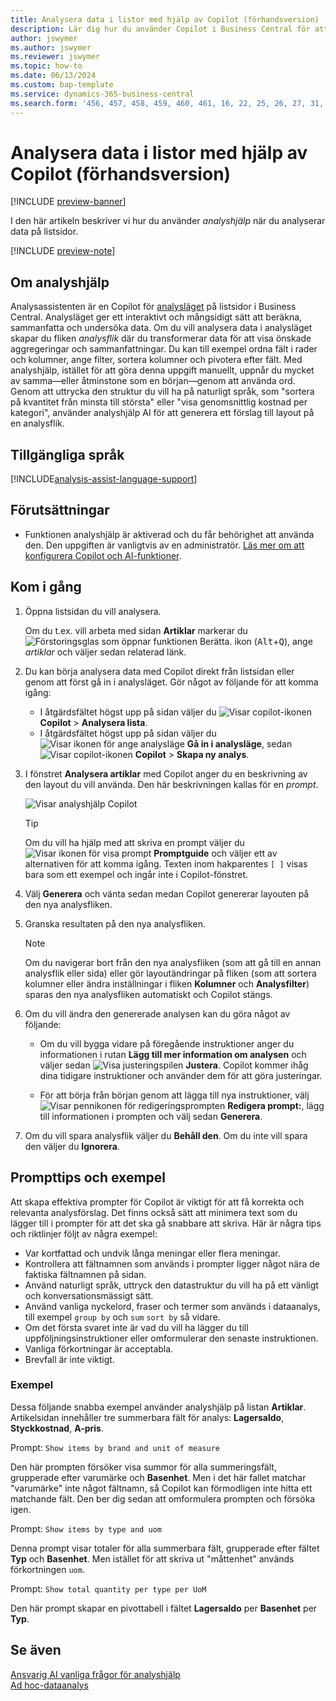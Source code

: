 ```yaml
---
title: Analysera data i listor med hjälp av Copilot (förhandsversion)
description: Lär dig hur du använder Copilot i Business Central för att analysera data.
author: jswymer
ms.author: jswymer
ms.reviewer: jswymer
ms.topic: how-to
ms.date: 06/13/2024
ms.custom: bap-template
ms.service: dynamics-365-business-central
ms.search.form: '456, 457, 458, 459, 460, 461, 16, 22, 25, 26, 27, 31, 143, 144, 9300, 9301, 9303, 9304, 9305, 9306, 9307, 9309, 9310, 9311'
---
```

# Analysera data i listor med hjälp av Copilot (förhandsversion)

[!INCLUDE [preview-banner](~/../shared-content/shared/preview-includes/preview-banner.md)]

I den här artikeln beskriver vi hur du använder *analyshjälp* när du analyserar data på listsidor.

[!INCLUDE [preview-note](~/../shared-content/shared/preview-includes/production-ready-preview-dynamics365.md)]

## Om analyshjälp

Analysassistenten är en Copilot för [analysläget](analysis-mode.md) på listsidor i Business Central. Analysläget ger ett interaktivt och mångsidigt sätt att beräkna, sammanfatta och undersöka data. Om du vill analysera data i analysläget skapar du fliken *analysflik* där du transformerar data för att visa önskade aggregeringar och sammanfattningar. Du kan till exempel ordna fält i rader och kolumner, ange filter, sortera kolumner och pivotera efter fält. Med analyshjälp, istället för att göra denna uppgift manuellt, uppnår du mycket av samma&mdash;eller åtminstone som en början&mdash;genom att använda ord. Genom att uttrycka den struktur du vill ha på naturligt språk, som "sortera på kvantitet från minsta till största" eller "visa genomsnittlig kostnad per kategori", använder analyshjälp AI för att generera ett förslag till layout på en analysflik.

## Tillgängliga språk

[!INCLUDE[analysis-assist-language-support](includes/analysis-assist-language-support.md)]

## Förutsättningar

- Funktionen analyshjälp är aktiverad och du får behörighet att använda den. Den uppgiften är vanligtvis av en administratör. [Läs mer om att konfigurera Copilot och AI-funktioner](enable-ai.md).
<!-- - The display language in Business Central is set to one the following English locales: en-AU, en-CA, en-GB, en-IE, en-IN, en-NZ, en-PH, en-SG, en-US, en-ZA. [Learn how to change the language](ui-change-basic-settings.md#language)-->
<!-- - Your Business Central environment is in any country/region except Canada (this feature isn't yet available in Canada).-->

## Kom i gång

1. Öppna listsidan du vill analysera.

   Om du t.ex. vill arbeta med sidan **Artiklar** markerar du ![Förstoringsglas som öppnar funktionen Berätta.](media/ui-search/search_small.png) ikon (<kbd>Alt</kbd>+<kbd>Q</kbd>), ange *artiklar* och väljer sedan relaterad länk.

1. Du kan börja analysera data med Copilot direkt från listsidan eller genom att först gå in i analysläget. Gör något av följande för att komma igång:

    - I åtgärdsfältet högst upp på sidan väljer du ![Visar copilot-ikonen](media/copilot-icon.png) **Copilot** > **Analysera lista**.
    - I åtgärdsfältet högst upp på sidan väljer du ![Visar ikonen för ange analysläge](media/analysis-mode-icon.png) **Gå in i analysläge**, sedan ![Visar copilot-ikonen](media/copilot-icon.png) **Copilot** > **Skapa ny analys**.

1. I fönstret **Analysera artiklar** med Copilot anger du en beskrivning av den layout du vill använda. Den här beskrivningen kallas för en *prompt*.

    ![Visar analyshjälp Copilot](media/analysis-assist.png)

    > [!TIP]
    > Om du vill ha hjälp med att skriva en prompt väljer du ![Visar ikonen för visa prompt](media/prompt-guide-icon.png) **Promptguide** och väljer ett av alternativen för att komma igång. Texten inom hakparentes `[ ]` visas bara som ett exempel och ingår inte i Copilot-fönstret.

1. Välj **Generera** och vänta sedan medan Copilot genererar layouten på den nya analysfliken.
1. Granska resultaten på den nya analysfliken.

   > [!NOTE]
   > Om du navigerar bort från den nya analysfliken (som att gå till en annan analysflik eller sida) eller gör layoutändringar på fliken (som att sortera kolumner eller ändra inställningar i fliken **Kolumner** och **Analysfilter**) sparas den nya analysfliken automatiskt och Copilot stängs.

1. Om du vill ändra den genererade analysen kan du göra något av följande:

   - Om du vill bygga vidare på föregående instruktioner anger du informationen i rutan **Lägg till mer information om analysen** och väljer sedan ![Visa justeringspilen](media/analysis-assist-adjust-button.png) **Justera**. Copilot kommer ihåg dina tidigare instruktioner och använder dem för att göra justeringar.

   - För att börja från början genom att lägga till nya instruktioner, välj ![Visar pennikonen för redigeringsprompten](media/edit-pencil.png) **Redigera prompt:**, lägg till informationen i prompten och välj sedan **Generera**.

1. Om du vill spara analysflik väljer du **Behåll den**. Om du inte vill spara den väljer du **Ignorera**.

## Prompttips och exempel

Att skapa effektiva prompter för Copilot är viktigt för att få korrekta och relevanta analysförslag. Det finns också sätt att minimera text som du lägger till i prompter för att det ska gå snabbare att skriva. Här är några tips och riktlinjer följt av några exempel:

- Var kortfattad och undvik långa meningar eller flera meningar.
- Kontrollera att fältnamnen som används i prompter ligger något nära de faktiska fältnamnen på sidan.
- Använd naturligt språk, uttryck den datastruktur du vill ha på ett vänligt och konversationsmässigt sätt.
- Använd vanliga nyckelord, fraser och termer som används i dataanalys, till exempel `group by` och `sum` `sort by` så vidare.
- Om det första svaret inte är vad du vill ha lägger du till uppföljningsinstruktioner eller omformulerar den senaste instruktionen.
- Vanliga förkortningar är acceptabla.
- Brevfall är inte viktigt.

### Exempel

Dessa följande snabba exempel använder analyshjälp på listan **Artiklar**. Artikelsidan innehåller tre summerbara fält för analys: **Lagersaldo**, **Styckkostnad**, **A-pris**.

Prompt: `Show items by brand and unit of measure`

Den här prompten försöker visa summor för alla summeringsfält, grupperade efter varumärke och **Basenhet**. Men i det här fallet matchar "varumärke" inte något fältnamn, så Copilot kan förmodligen inte hitta ett matchande fält. Den ber dig sedan att omformulera prompten och försöka igen.

Prompt: `Show items by type and uom`

Denna prompt visar totaler för alla summerbara fält, grupperade efter fältet **Typ** och **Basenhet**. Men istället för att skriva ut "måttenhet" används förkortningen `uom`.

Prompt: `Show total quantity per type per UoM`

Den här prompt skapar en pivottabell i fältet **Lagersaldo** per **Basenhet** per **Typ**.

## Se även

[Ansvarig AI vanliga frågor för analyshjälp](faqs-analysis-assist.md)  
[Ad hoc-dataanalys](reports-adhoc-analysis.md)  
